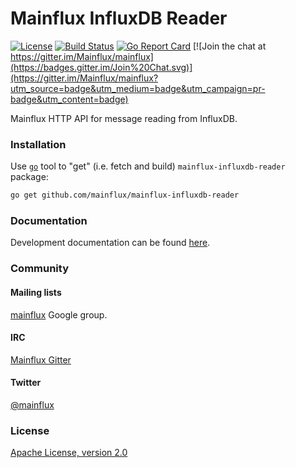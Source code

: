 # Mainflux InfluxDB Reader

[![License](https://img.shields.io/badge/license-Apache%20v2.0-blue.svg)](LICENSE)
[![Build Status](https://travis-ci.org/mainflux/mainflux-influxdb-reader.svg?branch=master)](https://travis-ci.org/mainflux/mainflux-influxdb-reader)
[![Go Report Card](https://goreportcard.com/badge/github.com/mainflux/mainflux-influxdb-reader)](https://goreportcard.com/report/github.com/mainflux/mainflux-influxdb-reader)
[![Join the chat at https://gitter.im/Mainflux/mainflux](https://badges.gitter.im/Join%20Chat.svg)](https://gitter.im/Mainflux/mainflux?utm_source=badge&utm_medium=badge&utm_campaign=pr-badge&utm_content=badge)

Mainflux HTTP API for message reading from InfluxDB.

### Installation
Use [`go`](https://golang.org/cmd/go/) tool to "get" (i.e. fetch and build) `mainflux-influxdb-reader` package:
```bash
go get github.com/mainflux/mainflux-influxdb-reader
```
### Documentation
Development documentation can be found [here](http://mainflux.io/).

### Community
#### Mailing lists
[mainflux](https://groups.google.com/forum/#!forum/mainflux) Google group.

#### IRC
[Mainflux Gitter](https://gitter.im/Mainflux/mainflux?utm_source=badge&utm_medium=badge&utm_campaign=pr-badge&utm_content=badge)

#### Twitter
[@mainflux](https://twitter.com/mainflux)

### License
[Apache License, version 2.0](LICENSE)
